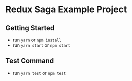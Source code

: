 # Redux Saga Example Project #

## Getting Started ##
- run `yarn` or `npm install`
- run `yarn start` or `npm start`

## Test Command ##
- run `yarn test` or `npm test`
